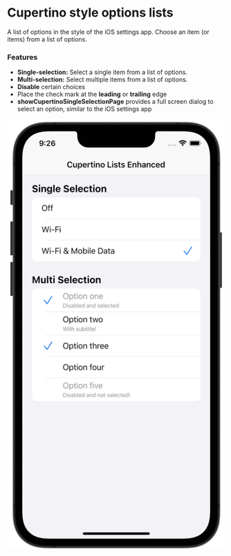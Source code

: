 # Cupertino style options lists

A list of options in the style of the iOS settings app. Choose an item (or items) from a list of options.

### Features
* **Single-selection:** Select a single item from a list of options.
* **Multi-selection:** Select multiple items from a list of options.
* **Disable** certain choices
* Place the check mark at the **leading** or **trailing** edge
* **showCupertinoSingleSelectionPage** provides a full screen dialog to select an option, similar to the iOS settings app

![Example screenshot](https://raw.githubusercontent.com/NickPGibson/cupertino_lists_enhanced/main/misc/images/example.png)

